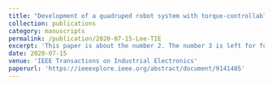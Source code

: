 ```yaml
---
title: "Development of a quadruped robot system with torque-controllable modular actuator unit"
collection: publications
category: manuscripts
permalink: /publication/2020-07-15-Lee-TIE
excerpt: 'This paper is about the number 2. The number 3 is left for future work.'
date: 2020-07-15
venue: 'IEEE Transactions on Industrial Electronics'
paperurl: 'https://ieeexplore.ieee.org/abstract/document/9141485'
---
```

